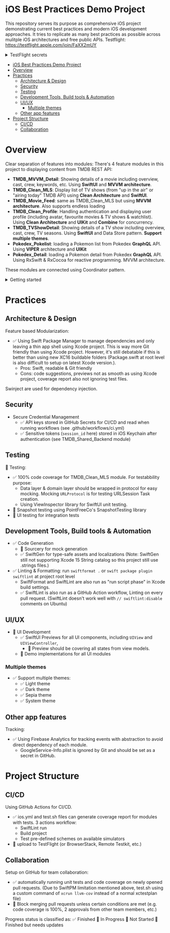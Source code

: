 iOS Best Practices Demo Project
=============================

This repository serves its purpose as  comprehensive iOS project demonstrating current best practices and modern iOS development approaches. It tries to replicate as many best practices as possible across mulitple iOS architectures and free public APIs. Testflight: https://testflight.apple.com/join/FaXX2mUY

<details>
<summary>TestFlight secrets</summary>

Please search for a Pokemon film and click on "Pocket Monster" keyword from detail page to enable Pokedex tab.

</details>

- [iOS Best Practices Demo Project](#ios-best-practices-demo-project)
- [Overview](#overview)
- [Practices](#practices)
  - [Architecture \& Design](#architecture--design)
  - [Security](#security)
  - [Testing](#testing)
  - [Development Tools, Build tools \& Automation](#development-tools-build-tools--automation)
  - [UI/UX](#uiux)
    - [Multiple themes](#multiple-themes)
  - [Other app features](#other-app-features)
- [Project Structure](#project-structure)
  - [CI/CD](#cicd)
  - [Collaboration](#collaboration)


# Overview 

Clear separation of features into modules: There's 4 feature modules in this project to displaying content from TMDB REST API:
- **TMDB_MVVM_Detail**: Showing details of a movie including overview, cast, crew, keywords, etc. Using **SwiftUI** and **MVVM architecture**. 
- **TMDB_Clean_MLS**: Display list of TV shows (from "up in the air" or "airing today" TMDB API) using **Clean Architecture** and **SwiftUI**.
- **TMDB_Movie_Feed**: same as TMDB_Clean_MLS but using **MVVM architecture**. Also supports endless loading
- **TMDB_Clean_Profile**: Handling authentication and displaying user profile (including avatar, favourite movies & TV shows & watchlist). Using **Clean Architecture** and **UIKit** and **Combine** for concurrency.
- **TMDB_TVShowDetail**: Showing details of a TV show including overview, cast, crew, TV seasons. Using **SwiftUI** and Data Store pattern. **Support multiple themes**.
- **Pokedex_Pokelist**: loading a Pokemon list from Pokedex **GraphQL** API. Using **VIPER** architecture and **UIKit**
- **Pokedex_Detail**: loading a Pokemon detail from Pokedex **GraphQL** API. Using RxSwift & RxCocoa for reactive programming. MVVM architecture.

These modules are connected using Coordinator pattern.


<details>
<summary>Getting started</summary>
Create a xcconfig file with this pattern in Build.xcconfig:

```
TMDB_API_KEY=
PRODUCT_BUNDLE_IDENTIFIER=
```

Also adding a GoogleService-Info.plist file to the root of the project for Firebase Analytics. (Or setting the false flag in Rebuild/Rebuild/RebuildApp.swift to skip Firebase Analytics)

</details>

# Practices

## Architecture & Design

Feature based Modularization:
- ✅ Using Swift Package Manager to manage dependencies and only leaving a thin app shell using Xcode project. This is way more Git friendly than using Xcode project. However, it's still debatable if this is better than using new XC16 buildable folders (Package.swift at root level is also difficult to setup on latest Xcode version.). 
    - Pros: Swift, readable & Git friendly 
    - Cons: code suggestions, previews not as smooth as using Xcode project, coverage report also not ignoring test files.

Swinject are used for dependency injection.

## Security

- Secure Credential Management
    - ✅ API keys stored in GitHub Secrets for CI/CD and read when running workflows (see .github/workflows/ci.yml)
    - ✅ Sensitive tokens (`session_id` here) stored in iOS Keychain after authentication (see TMDB_Shared_Backend module)

## Testing

🚧 Testing: 
- ✅ 100% code coverage for TMDB_Clean_MLS module. For testabbility purpose:
    - Data layer & domain layer should be wrapped in protocol for easy mocking. Mocking `URLProtocol` is for testing URLSession Task creation.
    - Using ViewInspector library for SwiftUI unit testing.
- 🔴 Snapshot testing using PointFreeCo's SnapshotTesting library
- 🔴 UI testing for integration tests

## Development Tools, Build tools & Automation

- ✅ Code Generation
    - 🔴 Sourcery for mock generation
    - ✅ SwiftGen for type-safe assets and localizations (Note: SwiftGen still not supporting Xcode 15 String catalog so this project still use .strings files.)
- ✅ Linting & Formatting: run `swiftformat .` or `swift package plugin swiftlint` at project root level
  - SwiftFormat and SwiftLint are also run as "run script phase" in Xcode build settings.
  - ✅ SwiftLint is also run as a GitHub Action workflow, Linting on every pull request. (SwiftLint doesn't work well with `// swiftlint:disable` comments on Ubuntu)

## UI/UX

- 🚧 UI Development
    - ✅ SwiftUI Previews for all UI components, including `UIView` and `UIViewController`, 
        - 🚧 Preview should be covering all states from view models.
    - 🚧 Demo implementations for all UI modules

### Multiple themes

- ✅ Support multiple themes:
    - ✅ Light theme
    - ✅ Dark theme
    - ✅ Sepia theme
    - ✅ System theme

## Other app features

Tracking:
- ✅  Using Firebase Analytics for tracking events with abstraction to avoid direct dependency of each module.
  - GoogleService-Info.plist is ignored by Git and should be set as a secret in GitHub.

# Project Structure
## CI/CD

Using GitHub Actions for CI/CD.
- ✅ ios.yml and test.sh files can generate coverage report for modules with tests. 3 actions workflow:
  - SwiftLint run
  - Build project
  - Test pre-defined schemes on available simulators
- 🔴 upload to TestFlight (or BrowserStack, Remote Testkit, etc.)

## Collaboration

Setup on GitHub for team collaboration:
- ✅ automatically running unit tests and code coverage on newly opened pull requests. (Due to SwiftPM limitation mentioned above, test.sh using a custom command of `xcrun llvm-cov` instead of a normal xctestplan file) 
- 🚧 Block merging pull requests unless certain conditions are met (e.g. code coverage is 100%, 2 approvals from other team members, etc.)


Progress status is classified as: ✅ Finished 🚧 In Progress 🔴 Not Started 🔔 Finished but needs updates